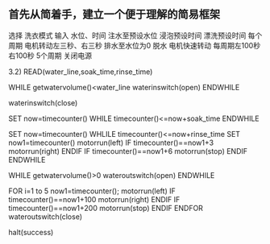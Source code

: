 ## 首先从简着手，建立一个便于理解的简易框架   
选择 洗衣模式 输入 水位、时间
注水至预设水位
浸泡预设时间
漂洗预设时间
每个周期 电机转动左三秒、右三秒
排水至水位为0
脱水
电机快速转动 每周期左100秒右100秒 5个周期
关闭电源

3.2)
READ(water_line,soak_time,rinse_time)

WHILE getwatervolume()<water_line
waterinswitch(open)
ENDWHILE

waterinswitch(close)

SET now=timecounter()
WHILE timecounter()<=now+soak_time
ENDWHILE

SET now=timecounter()
WHLILE timecounter()<=now+rinse_time
SET now1=timecounter()
motorrun(left)
IF timecounter()==now1+3
motorrun(right)
ENDIF
IF timecounter()==now1+6
motorrun(stop)
ENDIF
ENDWHILE

WHILE getwatervolume()>0
wateroutswitch(open)
ENDWHILE

FOR i=1 to 5
now1=timecounter();
motorrun(left)
IF timecounter()==now1+100
motorrun(right)
ENDIF
IF timecounter()==now1+200
motorrun(stop)
ENDIF
ENDFOR
wateroutswitch(close)

halt(success)


